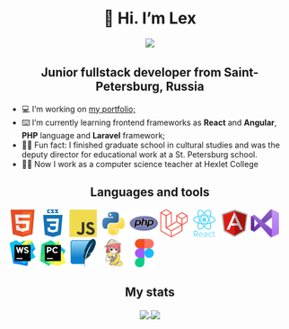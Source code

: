 <h1 align="center">👋 Hi. I’m Lex</h1>
<div id="header" align="center">
  <img src="https://media.giphy.com/media/v1.Y2lkPTc5MGI3NjExMWEzYXNkMXE3cHl2ZnUzY25zbnQydjA2Zjg3azVuOWd6Nnk4NDV3eSZlcD12MV9pbnRlcm5hbF9naWZfYnlfaWQmY3Q9Zw/2IudUHdI075HL02Pkk/giphy.gif" width="200"/>
</div>
<h2 align="center">Junior fullstack developer from Saint-Petersburg, Russia</h2>
<ul>
<li>💻 I’m working on <a href="https://xelvhk.github.io/aboutme/">my portfolio;</a></li>
<li>⌨️ I’m currently learning frontend frameworks as <strong>React</strong> and <strong>Angular</strong>, <strong>PHP</strong> language and <strong>Laravel</strong> framework;
<li>👨‍🎓 Fun fact: I finished graduate school in cultural studies and was the deputy director for educational work at a St. Petersburg school.</li>
<li>👨‍🏫 Now I work as a computer science teacher at Hexlet College </li>
</ul>
<h2 align="center">Languages and tools</h2>
<div>
<img src="https://github.com/devicons/devicon/blob/master/icons/html5/html5-original.svg" title="HTML5" alt="HTML" width="50" height="50"/>
<img src="https://github.com/devicons/devicon/blob/master/icons/css3/css3-plain-wordmark.svg"  title="CSS3" alt="CSS" width="50" height="50"/>
<img src="https://github.com/devicons/devicon/blob/master/icons/javascript/javascript-original.svg" title="JavaScript" alt="JavaScript" width="50" height="50"/>
<img src="https://github.com/devicons/devicon/blob/master/icons/python/python-original.svg" title="Python" alt="Python" width="50" height="50"/>
<img src="https://github.com/devicons/devicon/blob/master/icons/php/php-original.svg" title="PHP" **alt="PHP" width="50" height="50"/>
<img src="https://github.com/devicons/devicon/blob/master/icons/laravel/laravel-original.svg" title="Laravel" **alt="Laravel" width="50" height="50"/>
<img src="https://github.com/devicons/devicon/blob/master/icons/react/react-original-wordmark.svg" title="React" alt="React" width="50" height="50"/>
<img src="https://github.com/devicons/devicon/blob/master/icons/angularjs/angularjs-original.svg" title="Angular" alt="Angular" width="50" height="50"/>
<img src="https://github.com/devicons/devicon/blob/master/icons/visualstudio/visualstudio-original.svg" title="Visual Studio" alt="Visual Studio" width="50" height="50"/>
<img src="https://github.com/devicons/devicon/blob/master/icons/webstorm/webstorm-original.svg" title="Webstorm" alt="Webstorm" width="50" height="50"/>
<img src="https://github.com/devicons/devicon/blob/master/icons/pycharm/pycharm-original.svg" title="Pycharm" alt="Pycharm" width="50" height="50"/>
<img src="https://github.com/devicons/devicon/blob/master/icons/sqlite/sqlite-original.svg" title="SQLite" alt="SQLite" width="50" height="50"/>
<img src="https://github.com/devicons/devicon/blob/master/icons/renpy/renpy-original.svg" title="RenPy" alt="RenPy" width="50" height="50"/>
<img src="https://github.com/devicons/devicon/blob/master/icons/figma/figma-original.svg" title="Figma" alt="Figma" width="50" height="50"/>
</div>

<h2 align="center">My stats</h2>
<div  align="center">
<a href="https://github.com/xelvhk">
  <img height=200 align="center" src="https://github-readme-streak-stats.herokuapp.com?user=xelvhk&theme=gotham&border_radius=4" />
</a>
<a href="https://github.com/xelvhk">
  <img height=200 align="center" src="https://github-readme-stats.vercel.app/api/top-langs/?username=xelvhk&size_weight=0.5&count_weight=0.5&theme=gotham" />
</a>
</div>
